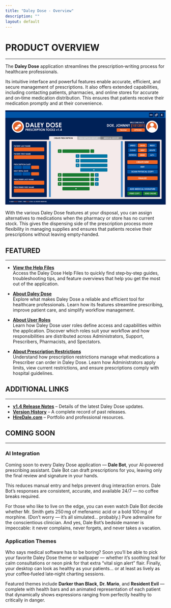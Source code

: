 ```yaml
---
title: "Daley Dose - Overview"
description: ""
layout: default
---
```


# **PRODUCT OVERVIEW**
---

The **Daley Dose** application streamlines the prescription‑writing process for healthcare professionals.

Its intuitive interface and powerful features enable accurate, efficient, and secure management of prescriptions. It also offers extended capabilities, including contacting patients, pharmacies, and online stores for accurate and on‑time medication distribution. This ensures that patients receive their medication promptly and at their convenience.

![Daily Dose user interface](/assets/images/daley-dose-home-window-clean.png)

With the various Daley Dose features at your disposal, you can assign alternatives to medications when the pharmacy or store has no current stock. This gives the dispensing side of the prescription process more flexibility in managing supplies and ensures that patients receive their prescriptions without leaving empty‑handed.

## **FEATURED**
---

- [**View the Help Files**](/daleydose/help-files)  
  Access the Daley Dose Help Files to quickly find step‑by‑step guides, troubleshooting tips, and feature overviews that help you get the most out of the application.

- [**About Daley Dose**](/daleydose/about-daley-dose)  
  Explore what makes Daley Dose a reliable and efficient tool for healthcare professionals. Learn how its features streamline prescribing, improve patient care, and simplify workflow management.

- [**About User Roles**](/daleydose/about-user-roles)  
  Learn how Daley Dose user roles define access and capabilities within the application. Discover which roles suit your workflow and how responsibilities are distributed across Administrators, Support, Prescribers, Pharmacists, and Spectators.

- [**About Prescription Restrictions**](/daleydose/about-prescription-restrictions)  
  Understand how prescription restrictions manage what medications a Prescriber can order in Daley Dose. Learn how Administrators apply limits, view current restrictions, and ensure prescriptions comply with hospital guidelines.

## **ADDITIONAL LINKS**
---

- [**v1.4 Release Notes**](/daleydose/release-notes-v1.4) – Details of the latest Daley Dose updates.
- [**Version History**](/daleydose/release-note-version-history) – A complete record of past releases.
- [**HireDale.com**](https://hiredale.github.io) – Portfolio and professional resources.

## **COMING SOON**
---

### **AI Integration**
Coming soon to every Daley Dose application — **Dale Bot**, your AI‑powered prescribing assistant. Dale Bot can draft prescriptions for you, leaving only the final review and signature in your hands.  

This reduces manual entry and helps prevent drug interaction errors. Dale Bot’s responses are consistent, accurate, and available 24/7 — no coffee breaks required.  

For those who like to live on the edge, you can even watch Dale Bot decide whether Mr. Smith gets 250 mg of mefenamic acid or a bold 100 mg of morphine. (Don’t worry — it’s all simulated… probably.) Pure adrenaline for the conscientious clinician. And yes, Dale Bot’s bedside manner is impeccable: it never complains, never forgets, and never takes a vacation.

### **Application Themes**
Who says medical software has to be boring? Soon you’ll be able to pick your favorite Daley Dose theme or wallpaper — whether it’s soothing teal for calm consultations or neon pink for that extra “vital sign alert” flair. Finally, your desktop can look as healthy as your patients… or at least as lively as your coffee‑fueled late‑night charting sessions.

Featured themes include **Darker than Black**, **Dr. Mario**, and **Resident Evil** — complete with health bars and an animated representation of each patient that dynamically shows expressions ranging from perfectly healthy to critically in danger.

